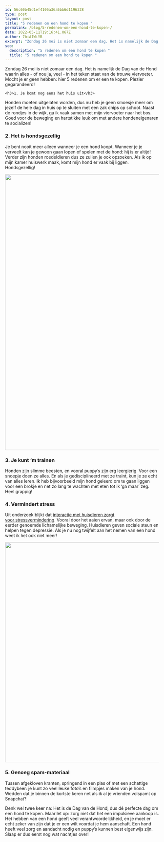 ```yaml
---
id: 56c60b45d1ef4106a36a5bb6d1196328
type: post
layout: post
title: "5 redenen om een hond te kopen "
permalink: /blog/5-redenen-om-een-hond-te-kopen-/
date: 2022-05-11T19:16:41.067Z
author: 7biA1WiYB
excerpt: "Zondag 26 mei is niet zomaar een dag. Het is namelijk de Dag van de Hond waarin alles - of nou ja, veel - in het teken staat van de trouwe viervoeter. Mocht je er geen hebben: hier 5 redenen om er een te kopen. Plezier gegarandeerd!  "
seo:
  description: "5 redenen om een hond te kopen "
  title: "5 redenen om een hond te kopen "
---
```

Zondag 26 mei is niet zomaar een dag. Het is namelijk de Dag van de Hond waarin alles - of nou ja, veel - in het teken staat van de trouwe viervoeter. Mocht je er geen hebben: hier 5 redenen om er een te kopen. Plezier gegarandeerd!  

    <h3>1. Je komt nog eens het huis uit</h3>
<p>Honden moeten uitgelaten worden, dus nu heb je geen smoesje meer om jezelf de hele dag in huis op te sluiten met een zak chips op schoot. Naast de rondjes in de wijk, ga ik vaak samen met mijn viervoeter naar het bos. Goed voor de beweging en hartstikke leuk om met andere hondeneigenaren te socializen!</p>
<h3>2. Het is hondsgezellig</h3>
<p>Je bent nooit meer alleen wanneer je een hond koopt. Wanneer je je verveelt kan je gewoon gaan lopen of spelen met de hond: hij is er altijd! Verder zijn honden roedeldieren dus ze zullen je ook opzoeken. Als ik op mijn kamer huiswerk maak, komt mijn hond er vaak bij liggen. Hondsgezellig!</p>
<p><div class="media media-element-container media-default"><div id="file-537211" class="file file-image file-image-jpeg">

        
  
  <div class="content">
    <img height="903" width="1605" style="width: 700px;" class="media-element file-default" data-delta="1" src="https://original.sevendays.nl/sites/default/files/DSC_0873.JPG" alt="">  </div>

  
</div>
</div>
<h3>3. Je kunt ‘m trainen</h3>
<p>Honden zijn slimme beesten, en vooral puppy’s zijn erg leergierig. Voor een snoepje doen ze alles. En als je gedisciplineerd met ze traint, kun je ze echt van alles leren. Ik heb bijvoorbeeld mijn hond geleerd om te gaan liggen voor een brokje en net zo lang te wachten met eten tot ik ‘ga maar’ zeg. Heel grappig!</p>
<h3>4. Vermindert stress</h3>
<p>Uit onderzoek blijkt dat <a href="http://www.lichtopdepressie.nl/cijfers-en-wetenswaardigheden/huisdieren-bij-depressie/" target="_blank">interactie met huisdieren zorgt voor stressvermindering</a>. Vooral door het aaien ervan, maar ook door de eerder genoemde lichamelijke beweging. Huisdieren geven sociale steun en helpen tegen depressie. Als je nu nog twijfelt aan het nemen van een hond weet ik het ook niet meer!</p>
<p><div class="media media-element-container media-default"><div id="file-537212" class="file file-image file-image-jpeg">

        
  
  <div class="content">
    <img height="720" width="960" class="media-element file-default" data-delta="2" src="https://original.sevendays.nl/sites/default/files/10616484_519913914821275_659474397549397199_n.jpg" alt="">  </div>

  
</div>
</div>
<h3>5. Genoeg spam-materiaal</h3>
<p>Tussen afgekloven kranten, springend in een plas of met een schattige teddybeer: je kunt zo veel leuke foto’s en filmpjes maken van je hond. Wedden dat je binnen de kortste keren net als ik al je vrienden volspamt op Snapchat?</p>
<p>Denk wel twee keer na: Het is de Dag van de Hond, dus dé perfecte dag om een hond te kopen. Maar let op: zorg niet dat het een impulsieve aankoop is. Het hebben van een hond geeft veel verantwoordelijkheid, en je moet er echt zeker van zijn dat je er een wilt voordat je hem aanschaft. Een hond heeft veel zorg en aandacht nodig en puppy’s kunnen best eigenwijs zijn. Slaap er dus eerst nog wat nachtjes over!</p>  
